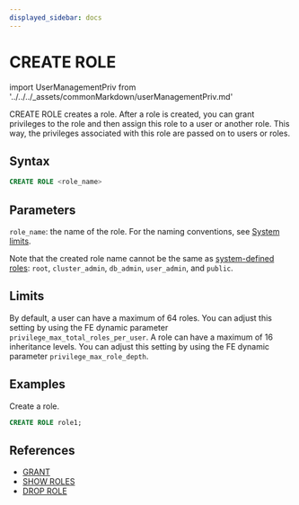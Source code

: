 ```yaml
---
displayed_sidebar: docs
---
```


# CREATE ROLE

import UserManagementPriv from '../../../_assets/commonMarkdown/userManagementPriv.md'

CREATE ROLE creates a role. After a role is created, you can grant privileges to the role and then assign this role to a user or another role. This way, the privileges associated with this role are passed on to users or roles.

<UserManagementPriv />

## Syntax

```sql
CREATE ROLE <role_name>
```

## Parameters

`role_name`: the name of the role. For the naming conventions, see [System limits](../../System_limit.md).

Note that the created role name cannot be the same as [system-defined roles](../../../administration/user_privs/privilege_overview.md#system-defined-roles): `root`, `cluster_admin`, `db_admin`, `user_admin`, and `public`.

## Limits

By default, a user can have a maximum of 64 roles. You can adjust this setting by using the FE dynamic parameter `privilege_max_total_roles_per_user`. A role can have a maximum of 16 inheritance levels. You can adjust this setting by using the FE dynamic parameter `privilege_max_role_depth`.

## Examples

 Create a role.

  ```sql
  CREATE ROLE role1;
  ```

## References

- [GRANT](GRANT.md)
- [SHOW ROLES](SHOW_ROLES.md)
- [DROP ROLE](DROP_ROLE.md)
